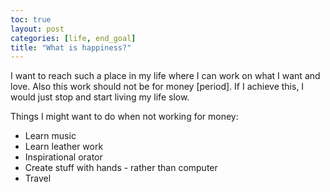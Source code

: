 ```yaml
---
toc: true
layout: post
categories: [life, end_goal]
title: "What is happiness?"
---
```


I want to reach such a place in my life where I can work on what I want and love. Also this work should not be for money [period]. If I achieve this, I would just stop and start living my life slow.

Things I might want to do when not working for money:
- Learn music
- Learn leather work
- Inspirational orator
- Create stuff with hands - rather than computer
- Travel